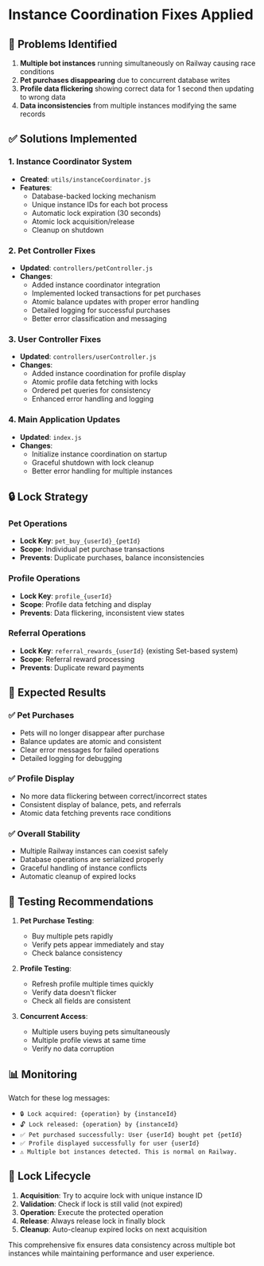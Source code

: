 # Instance Coordination Fixes Applied

## 🔧 Problems Identified
1. **Multiple bot instances** running simultaneously on Railway causing race conditions
2. **Pet purchases disappearing** due to concurrent database writes
3. **Profile data flickering** showing correct data for 1 second then updating to wrong data
4. **Data inconsistencies** from multiple instances modifying the same records

## ✅ Solutions Implemented

### 1. Instance Coordinator System
- **Created**: `utils/instanceCoordinator.js`
- **Features**:
  - Database-backed locking mechanism
  - Unique instance IDs for each bot process
  - Automatic lock expiration (30 seconds)
  - Atomic lock acquisition/release
  - Cleanup on shutdown

### 2. Pet Controller Fixes
- **Updated**: `controllers/petController.js`
- **Changes**:
  - Added instance coordinator integration
  - Implemented locked transactions for pet purchases
  - Atomic balance updates with proper error handling
  - Detailed logging for successful purchases
  - Better error classification and messaging

### 3. User Controller Fixes  
- **Updated**: `controllers/userController.js`
- **Changes**:
  - Added instance coordination for profile display
  - Atomic profile data fetching with locks
  - Ordered pet queries for consistency
  - Enhanced error handling and logging

### 4. Main Application Updates
- **Updated**: `index.js`
- **Changes**:
  - Initialize instance coordination on startup
  - Graceful shutdown with lock cleanup
  - Better error handling for multiple instances

## 🔒 Lock Strategy

### Pet Operations
- **Lock Key**: `pet_buy_{userId}_{petId}`
- **Scope**: Individual pet purchase transactions
- **Prevents**: Duplicate purchases, balance inconsistencies

### Profile Operations  
- **Lock Key**: `profile_{userId}`
- **Scope**: Profile data fetching and display
- **Prevents**: Data flickering, inconsistent view states

### Referral Operations
- **Lock Key**: `referral_rewards_{userId}` (existing Set-based system)
- **Scope**: Referral reward processing
- **Prevents**: Duplicate reward payments

## 🚀 Expected Results

### ✅ Pet Purchases
- Pets will no longer disappear after purchase
- Balance updates are atomic and consistent
- Clear error messages for failed operations
- Detailed logging for debugging

### ✅ Profile Display
- No more data flickering between correct/incorrect states
- Consistent display of balance, pets, and referrals
- Atomic data fetching prevents race conditions

### ✅ Overall Stability
- Multiple Railway instances can coexist safely
- Database operations are serialized properly
- Graceful handling of instance conflicts
- Automatic cleanup of expired locks

## 🧪 Testing Recommendations

1. **Pet Purchase Testing**:
   - Buy multiple pets rapidly
   - Verify pets appear immediately and stay
   - Check balance consistency

2. **Profile Testing**:
   - Refresh profile multiple times quickly
   - Verify data doesn't flicker
   - Check all fields are consistent

3. **Concurrent Access**:
   - Multiple users buying pets simultaneously
   - Multiple profile views at same time
   - Verify no data corruption

## 📊 Monitoring

Watch for these log messages:
- `🔒 Lock acquired: {operation} by {instanceId}`
- `🔓 Lock released: {operation} by {instanceId}`
- `✅ Pet purchased successfully: User {userId} bought pet {petId}`
- `✅ Profile displayed successfully for user {userId}`
- `⚠️ Multiple bot instances detected. This is normal on Railway.`

## 🔄 Lock Lifecycle

1. **Acquisition**: Try to acquire lock with unique instance ID
2. **Validation**: Check if lock is still valid (not expired)
3. **Operation**: Execute the protected operation
4. **Release**: Always release lock in finally block
5. **Cleanup**: Auto-cleanup expired locks on next acquisition

This comprehensive fix ensures data consistency across multiple bot instances while maintaining performance and user experience.
